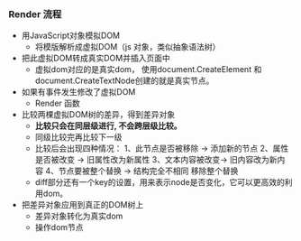 ### Render 流程

- 用JavaScript对象模拟DOM
  - 将模版解析成虚拟DOM（js 对象，类似抽象语法树）
- 把此虚拟DOM转成真实DOM并插入页面中
  * 虚拟dom对应的是真实dom， 使用document.CreateElement 和 document.CreateTextNode创建的就是真实节点。
- 如果有事件发生修改了虚拟DOM
  - Render 函数
- 比较两棵虚拟DOM树的差异，得到差异对象
  - **比较只会在同层级进行, 不会跨层级比较。**
  - 同级比较完再比较下一级
  - 比较后会出现四种情况：
    1、此节点是否被移除 -> 添加新的节点 
    2、属性是否被改变 -> 旧属性改为新属性
    3、文本内容被改变-> 旧内容改为新内容
    4、节点要被整个替换 -> 结构完全不相同 移除整个替换
  - diff部分还有一个key的设置，用来表示node是否变化，它可以更高效的利用dom。
- 把差异对象应用到真正的DOM树上
  - 差异对象转化为真实dom
  - 操作dom节点